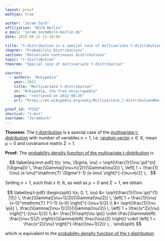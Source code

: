 ```yaml
---
layout: proof
mathjax: true

author: "Joram Soch"
affiliation: "BCCN Berlin"
e_mail: "joram.soch@bccn-berlin.de"
date: 2022-08-25 12:38:00

title: "t-distribution is a special case of multivariate t-distribution"
chapter: "Probability Distributions"
section: "Univariate continuous distributions"
topic: "t-distribution"
theorem: "Special case of multivariate t-distribution"

sources:
  - authors: "Wikipedia"
    year: 2022
    title: "Multivariate t-distribution"
    in: "Wikipedia, the free encyclopedia"
    pages: "retrieved on 2022-08-25"
    url: "https://en.wikipedia.org/wiki/Multivariate_t-distribution#Derivation"

proof_id: "P332"
shortcut: "t-mvt"
username: "JoramSoch"
---
```



**Theorem:** The [t-distribution](/D/t) is a special case of the [multivariate t-distribution](/D/mvt) with number of variables $n = 1$, i.e. [random vector](/D/rvec) $x \in \mathbb{R}$, mean $\mu = 0$ and covariance matrix $\Sigma = 1$.


**Proof:** The [probability density function of the multivariate t-distribution](/P/mvt-pdf) is

$$ \label{eq:mvt-pdf}
t(x; \mu, \Sigma, \nu) = \sqrt{\frac{1}{(\nu \pi)^{n} |\Sigma|}} \, \frac{\Gamma([\nu+n]/2)}{\Gamma(\nu/2)} \, \left[ 1 + \frac{1}{\nu} (x-\mu)^\mathrm{T} \Sigma^{-1} (x-\mu) \right]^{-(\nu+n)/2} \; .
$$

Setting $n = 1$, such that $x \in \mathbb{R}$, as well as $\mu = 0$ and $\Sigma = 1$, we obtain

$$ \label{eq:t-pdf}
\begin{split}
t(x; 0, 1, \nu) &= \sqrt{\frac{1}{(\nu \pi)^{1} |1|}} \, \frac{\Gamma([\nu+1]/2)}{\Gamma(\nu/2)} \, \left[ 1 + \frac{1}{\nu} (x-0)^\mathrm{T} 1^{-1} (x-0) \right]^{-(\nu+1)/2} \\
&= \sqrt{\frac{1}{\nu \pi}} \, \frac{\Gamma([\nu+1]/2)}{\Gamma(\nu/2)} \, \left[ 1 + \frac{x^2}{\nu} \right]^{-(\nu+1)/2} \\
&= \frac{1}{\sqrt{\nu \pi}} \cdot \frac{\Gamma\left( \frac{\nu+1}{2} \right)}{\Gamma\left( \frac{\nu}{2} \right)} \cdot \left[ 1 + \frac{x^2}{\nu} \right]^{-\frac{\nu+1}{2}} \; .
\end{split}
$$

which is equivalent to the [probability density function of the t-distribution](/P/t-pdf).